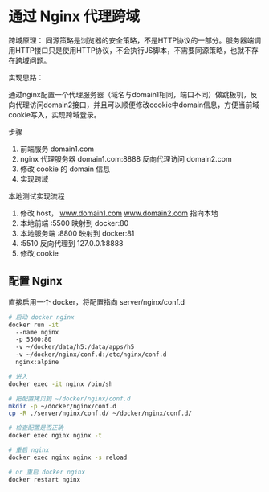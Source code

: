 # 通过 Nginx 代理跨域

跨域原理： 同源策略是浏览器的安全策略，不是HTTP协议的一部分。服务器端调用HTTP接口只是使用HTTP协议，不会执行JS脚本，不需要同源策略，也就不存在跨域问题。

实现思路：

通过nginx配置一个代理服务器（域名与domain1相同，端口不同）做跳板机，反向代理访问domain2接口，并且可以顺便修改cookie中domain信息，方便当前域cookie写入，实现跨域登录。

步骤

1. 前端服务 domain1.com
2. nginx 代理服务器 domain1.com:8888 反向代理访问 domain2.com
3. 修改 cookie 的 domain 信息
4. 实现跨域

本地测试实现流程

1. 修改 host， www.domain1.com www.domain2.com 指向本地
2. 本地前端 :5500 映射到 docker:80
3. 本地服务端 :8800 映射到 docker:81
4. :5510 反向代理到 127.0.0.1:8888
5. 修改 cookie

## 配置 Nginx

直接启用一个 docker，将配置指向 server/nginx/conf.d

```bash
# 启动 docker nginx
docker run -it
  --name nginx
  -p 5500:80
  -v ~/docker/data/h5:/data/apps/h5
  -v ~/docker/nginx/conf.d:/etc/nginx/conf.d
  nginx:alpine

# 进入
docker exec -it nginx /bin/sh

# 把配置拷贝到 ~/docker/nginx/conf.d
mkdir -p ~/docker/nginx/conf.d
cp -R ./server/nginx/conf.d/ ~/docker/nginx/conf.d/

# 检查配置是否正确
docker exec nginx nginx -t

# 重启 nginx
docker exec nginx nginx -s reload

# or 重启 docker nginx
docker restart nginx
```
